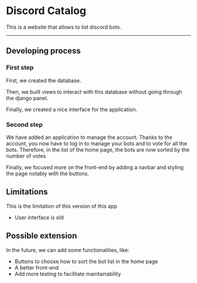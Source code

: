 # Discord Catalog

This is a website that allows to list discord bots.

---

## Developing process

### First step
First, we created the database. 

Then, we built views to interact with this database
without going through the django panel.

Finally, we created a nice interface for the application.

### Second step
We have added an application to manage the account.
Thanks to the account, you now have to log in to manage your
bots and to vote for all the bots. Therefore, in the list of
the home page, the bots are now sorted by the number of votes

Finally, we focused more on the front-end by adding a navbar
and styling the page notably with the buttons.


## Limitations

This is the limitation of this version of this app
- User interface is old


## Possible extension

In the future, we can add some functionalities, like:
- Buttons to choose how to sort the bot list in the home page
- A better front-end
- Add more testing to facilitate maintainability

